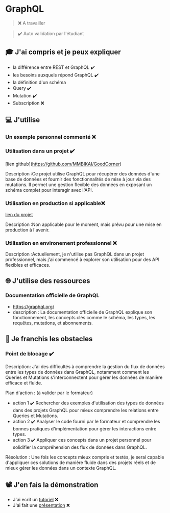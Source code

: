 # GraphQL

> ❌ A travailler

> ✔️ Auto validation par l'étudiant

## 🎓 J'ai compris et je peux expliquer

- la différence entre REST et GraphQL ✔️
- les besoins auxquels répond GraphQL ✔️
- la définition d'un schéma
- Query  ✔️
- Mutation  ✔️
- Subscription ❌ 

## 💻 J'utilise

### Un exemple personnel commenté ❌ 

### Utilisation dans un projet ✔️

[lien github[](...)](https://github.com/MMBIKAI/GoodCorner)

Description :Ce projet utilise GraphQL pour récupérer des données d'une base de données et fournir des fonctionnalités de mise à jour via des mutations. Il permet une gestion flexible des données en exposant un schéma complet pour interagir avec l'API.

### Utilisation en production si applicable❌ 

[lien du projet](...)

Description :Non applicable pour le moment, mais prévu pour une mise en production à l'avenir.

### Utilisation en environement professionnel ❌ 

Description :Actuellement, je n'utilise pas GraphQL dans un projet professionnel, mais j'ai commencé à explorer son utilisation pour des API flexibles et efficaces.

## 🌐 J'utilise des ressources

### Documentation officielle de GraphQL 

- https://graphql.org/
- description : La documentation officielle de GraphQL explique son fonctionnement, les concepts clés comme le schéma, les types, les requêtes, mutations, et abonnements.

## 🚧 Je franchis les obstacles

### Point de blocage  ✔️

Description: J'ai des difficultés à comprendre la gestion du flux de données entre les types de données dans GraphQL, notamment comment les Queries et Mutations s'interconnectent pour gérer les données de manière efficace et fluide.

Plan d'action : (à valider par le formateur)

- action 1  ✔️ Rechercher des exemples d'utilisation des types de données dans des projets GraphQL pour mieux comprendre les relations entre Queries et Mutations.
- action 2  ✔️ Analyser le code fourni par le formateur et comprendre les bonnes pratiques d'implémentation pour gérer les interactions entre types. 
- action 3  ✔️ Appliquer ces concepts dans un projet personnel pour solidifier la compréhension des flux de données dans GraphQL.

Résolution : Une fois les concepts mieux compris et testés, je serai capable d'appliquer ces solutions de manière fluide dans des projets réels et de mieux gérer les données dans un contexte GraphQL.

## 📽️ J'en fais la démonstration

- J'ai ecrit un [tutoriel](...) ❌ 
- J'ai fait une [présentation](...) ❌ 
